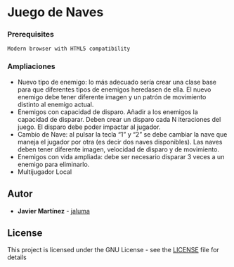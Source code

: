 # Juego de Naves

### Prerequisites
```
Modern browser with HTML5 compatibility
```

### Ampliaciones
 * Nuevo tipo de enemigo: lo más adecuado sería crear una clase base para que diferentes tipos de enemigos heredasen de ella. El nuevo enemigo debe tener diferente imagen y un patrón de movimiento distinto al enemigo actual.
 * Enemigos con capacidad de disparo. Añadir a los enemigos la capacidad de disparar. Deben crear un disparo cada N iteraciones del juego. El disparo debe poder impactar al jugador.
 * Cambio de Nave: al pulsar la tecla “1” y “2” se debe cambiar la nave que maneja el jugador por otra (es decir dos naves disponibles). Las naves deben tener diferente imagen, velocidad de disparo y de movimiento.
 * Enemigos con vida ampliada: debe ser necesario disparar 3 veces a un enemigo para eliminarlo.
 * Multijugador Local

## Autor

* **Javier Martínez** - [jaluma](https://github.com/jaluma)

## License

This project is licensed under the GNU License - see the [LICENSE](LICENSE) file for details